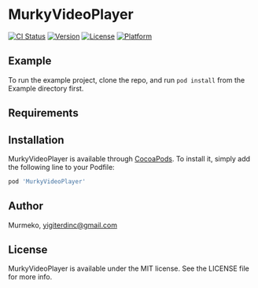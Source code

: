 # MurkyVideoPlayer

[![CI Status](https://img.shields.io/travis/Murmeko/MurkyVideoPlayer.svg?style=flat)](https://travis-ci.org/Murmeko/MurkyVideoPlayer)
[![Version](https://img.shields.io/cocoapods/v/MurkyVideoPlayer.svg?style=flat)](https://cocoapods.org/pods/MurkyVideoPlayer)
[![License](https://img.shields.io/cocoapods/l/MurkyVideoPlayer.svg?style=flat)](https://cocoapods.org/pods/MurkyVideoPlayer)
[![Platform](https://img.shields.io/cocoapods/p/MurkyVideoPlayer.svg?style=flat)](https://cocoapods.org/pods/MurkyVideoPlayer)

## Example

To run the example project, clone the repo, and run `pod install` from the Example directory first.

## Requirements

## Installation

MurkyVideoPlayer is available through [CocoaPods](https://cocoapods.org). To install
it, simply add the following line to your Podfile:

```ruby
pod 'MurkyVideoPlayer'
```

## Author

Murmeko, yigiterdinc@gmail.com

## License

MurkyVideoPlayer is available under the MIT license. See the LICENSE file for more info.
